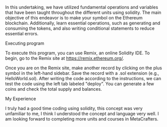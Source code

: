 In this undertaking, we have utilized fundamental operations and variables that have been taught throughout the different units using solidity. The main objective of this endeavor is to make your symbol on the Ethereum blockchain. Additionally, learn essential operations, such as generating and consuming the tokens, and also writing conditional statements to reduce essential errors.

Executing program

To execute this program, you can use Remix, an online Solidity IDE. To begin, go to the Remix site at https://remix.ethereum.org/.

Once you are on the Remix site, make another record by clicking on the plus symbol in the left-hand sidebar. Save the record with a .sol extension (e.g., HelloWorld.sol). After writing the code according to the instructions, we can test the code using the left tab labeled "deploy". You can generate a few coins and check the total supply and balances.

My Experience

I truly had a good time coding using solidity, this concept was very unfamiliar to me, I think I understood the concept and language very well. I am looking forward to completing more units and courses in MetaCrafters.




